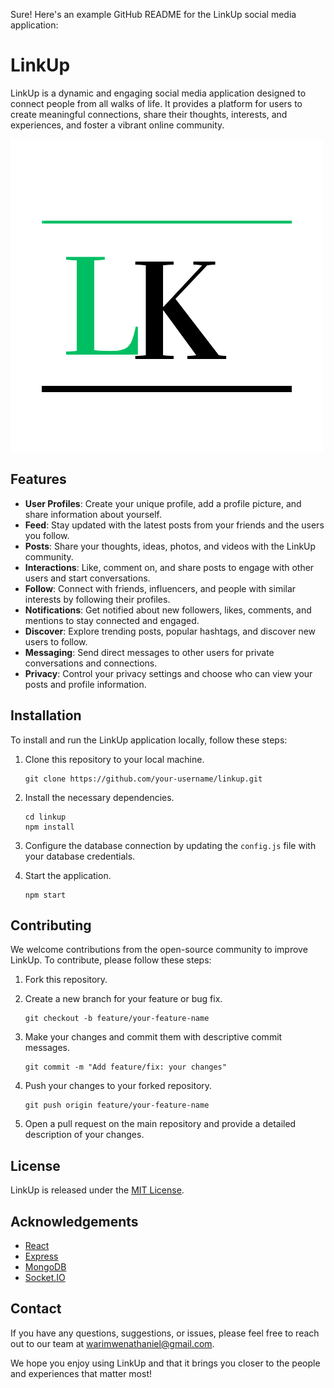 Sure! Here's an example GitHub README for the LinkUp social media application:

# LinkUp

LinkUp is a dynamic and engaging social media application designed to connect people from all walks of life. It provides a platform for users to create meaningful connections, share their thoughts, interests, and experiences, and foster a vibrant online community.

![LinkUp Logo](./client/logo.png)

## Features

- **User Profiles**: Create your unique profile, add a profile picture, and share information about yourself.
- **Feed**: Stay updated with the latest posts from your friends and the users you follow.
- **Posts**: Share your thoughts, ideas, photos, and videos with the LinkUp community.
- **Interactions**: Like, comment on, and share posts to engage with other users and start conversations.
- **Follow**: Connect with friends, influencers, and people with similar interests by following their profiles.
- **Notifications**: Get notified about new followers, likes, comments, and mentions to stay connected and engaged.
- **Discover**: Explore trending posts, popular hashtags, and discover new users to follow.
- **Messaging**: Send direct messages to other users for private conversations and connections.
- **Privacy**: Control your privacy settings and choose who can view your posts and profile information.

## Installation

To install and run the LinkUp application locally, follow these steps:

1. Clone this repository to your local machine.
   ```shell
   git clone https://github.com/your-username/linkup.git
   ```

2. Install the necessary dependencies.
   ```shell
   cd linkup
   npm install
   ```

3. Configure the database connection by updating the `config.js` file with your database credentials.

4. Start the application.
   ```shell
   npm start
   ```


## Contributing

We welcome contributions from the open-source community to improve LinkUp. To contribute, please follow these steps:

1. Fork this repository.

2. Create a new branch for your feature or bug fix.
   ```shell
   git checkout -b feature/your-feature-name
   ```

3. Make your changes and commit them with descriptive commit messages.
   ```shell
   git commit -m "Add feature/fix: your changes"
   ```

4. Push your changes to your forked repository.
   ```shell
   git push origin feature/your-feature-name
   ```

5. Open a pull request on the main repository and provide a detailed description of your changes.

## License

LinkUp is released under the [MIT License](LICENSE).

## Acknowledgements

- [React](https://reactjs.org/)
- [Express](https://expressjs.com/)
- [MongoDB](https://www.mongodb.com/)
- [Socket.IO](https://socket.io/)

## Contact

If you have any questions, suggestions, or issues, please feel free to reach out to our team at warimwenathaniel@gmail.com.

We hope you enjoy using LinkUp and that it brings you closer to the people and experiences that matter most!